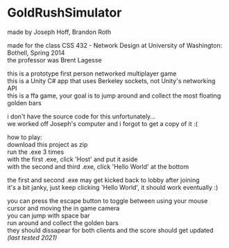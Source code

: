 # GoldRushSimulator
made by Joseph Hoff, Brandon Roth <br />

made for the class CSS 432 - Network Design at University of Washington: Bothell, Spring 2014 <br />
the professor was Brent Lagesse <br />

this is a prototype first person networked multiplayer game <br />
this is a Unity C# app that uses Berkeley sockets, not Unity's networking API <br />
this is a ffa game, your goal is to jump around and collect the most floating golden bars <br />

i don't have the source code for this unfortunately... <br />
we worked off Joseph's computer and i forgot to get a copy of it :( <br />

how to play: <br />
download this project as zip <br />
run the .exe 3 times <br />
with the first .exe, click 'Host' and put it aside <br />
with the second and third .exe, click 'Hello World' at the bottom <br />

the first and second .exe may get kicked back to lobby after joining <br />
it's a bit janky, just keep clicking 'Hello World', it should work eventually :) <br />

you can press the escape button to toggle between using your mouse cursor and moving the in game camera <br />
you can jump with space bar <br />
run around and collect the golden bars <br />
they should dissapear for both clients and the score should get updated <br />
*(last tested 2021)* <br />
